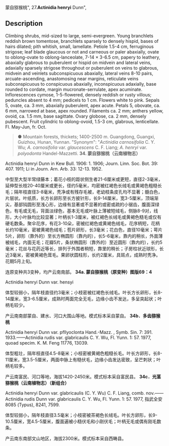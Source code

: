 蒙自猕猴桃",
27.**Actinidia henryi** Dunn",

## Description
Climbing shrubs, mid-sized to large, semi-evergreen. Young branchlets reddish brown tomentose, branchlets sparsely to densely hispid, bases of hairs dilated; pith whitish, small, lamellate. Petiole 1.5-4 cm, ferruginous strigose; leaf blade glaucous or not and carneous or paler abaxially, ovate to oblong-ovate to oblong-lanceolate, 7-14 × 3-6.5 cm, papery to leathery, abaxially glabrous to puberulent or hispid on midvein and lateral veins, adaxially sparsely strigose throughout or puberulent on veins to glabrous, midvein and veinlets subconspicuous abaxially, lateral veins 8-10 pairs, arcuate-ascending, anastomosing near margins, reticulate veins subconspicuous to conspicuous abaxially, inconspicuous adaxially, base rounded to cordate, margin mucronate-serrulate, apex acuminate. Inflorescences cymose, 1-5-flowered, densely reddish or rusty villous; peduncles absent to 4 mm; pedicels to 1 cm. Flowers white to pink. Sepals 5, ovate, ca. 3 mm, abaxially puberulent, apex acute. Petals 5, obovate, ca. 6 mm, narrowed at base, apex rounded. Filaments ca. 2 mm; anthers yellow, ovoid, ca. 1.5 mm, base sagittate. Ovary globose, ca. 2 mm, densely pubescent. Fruit cylindric to oblong-ovoid, 1.5-3 cm, glabrous, lenticellate. Fl. May-Jun, fr. Oct.

> ●  Mountain forests, thickets; 1400-2500 m. Guangdong, Guangxi, Guizhou, Hunan, Yunnan.
  "Synonym": "*Actinidia carnosifolia* C. Y. Wu; *A. carnosifolia* var. *glaucescens* C. F. Liang; *A. henryi* var. *polyodonta* Handel-Mazzetti.
**34. 蒙自猕猴桃（云南植物志）**

Actinidia henryi Dunn in Kew Bull. 1906: 1. 1906; Journ. Linn. Soc. Bot. 39: 407. 1911; Li in Journ. Arn. Arb. 33: 12-13. 1952.

中型至大型半常绿藤本；着花小枝的距状侧生者21-6厘米或更短，直径2-3毫米，延伸型长枝20-40厘米或更长，径约5毫米，均密被红褐色长绒毛或黄褐色粗糙长毛；隔年枝直径3-8毫米，秃净或有残存毛被，老幼枝条皮孔均不显著；髓白色，片层状。叶纸质，长方长卵形至长方披针形，长9-14厘米，宽3-5厘米，顶端渐尖，基部钝圆形至浅心形，边缘有显著或不显著的或密或疏的小锯齿，腹面深绿色，有毛或无毛，背面淡绿色，基本无毛或叶脉上薄被短绒毛，侧脉8-9对，线形，大小叶脉均比较显著；叶柄长1-3厘米，被红褐色长绒毛或黄褐色糙毛或仅有硬毛数条。聚伞花序，有花3-10朵，密被红褐色或黄褐色绒毛，花序柄短，花柄长约10毫米，密被黄褐色绒毛；苞片卵形，长3毫米；花白色，直径10毫米；萼片5片，卵形（靠外的）至长方椭圆形（靠内的），长5-6毫米，靠内的稍长，外面薄被绒毛，内面无毛；花瓣5片，条状椭圆形（靠外的）至近圆形（靠内的），长约5毫米；花丝与花药近等长，排列于外围者稍短，靠里的稍长；子房柱状近球形，长近3毫米，密被黄褐色茸毛。果卵状圆柱形，长约2厘米，具斑点，成熟时秃净。花期5月上旬。

连原变种共3变种，均产云南南部。
**34a. 蒙自猕猴桃（原变种）图版69：4**

Actinidia henryi Dunn var. hensyi

体型较弱小，隔年枝直径约3毫米；小枝密被红褐色长绒毛。叶长方长卵形，长8-14厘米，宽3-6.5厘米，成熟时两面完全无毛，边缘小齿不发达，多呈突起状；叶柄毛较少。

产云南南部蒙自、建水、河口大围山等地。模式标本采自蒙自。
**34b．多齿猕猴桃**

Actinidia henryi Dunn var. pfllyoclonta Hand.-Mazz. , Symb. Sin. 7: 391. 1933.——Actinidia rudis var. glabricaulis C. Y. Wu, Fl. Yunn. 1: 57. 1977, quoad specim. K. M. Feng 11776, 13039.

体型粗壮，隔年枝直径4.5-8毫米；小枝密被黄褐色粗糙长毛。叶长方卵形，长8-11厘米，宽3.5-5厘米，两面中脉上有糙伏毛，边缘小齿发达密致，呈芒刺状；叶柄毛较多。

产云南富民、河口等地，海拔1420-2450米。模式标本采自富民县。
**34c．光茎猕猴桃（云南植物志）（新组合）**

Actinidia henryi Dunn var. glabricaulis (C. Y. Wu) C. F. Liang, comb. nov.——Actinidia rudis Dunn var. glabricaulis C. Y. Wu, Fl. Yunn. 1: 57. 1977, 指武全安8085 (Typus), 8241, 7599.

体型较弱小，隔年枝直径3.5毫米；小枝密被茶褐色长绒毛。叶长方卵形，长9-10.5厘米，宽4.5-5厘米，腹面遍被小糙伏毛和小刚伏毛；叶柄无毛或偶有刚毛数条。

产云南东南部文山地区，海拔2300米。模式标本采自西畴县。
